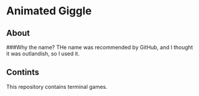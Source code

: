 # Animated Giggle

## About

###Why the name?
THe name was recommended by GitHub, and I thought it was outlandish, so I used it.

## Contints
This repository contains terminal games.
